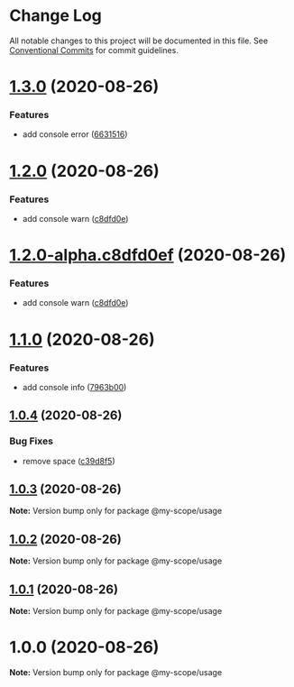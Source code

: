 # Change Log

All notable changes to this project will be documented in this file.
See [Conventional Commits](https://conventionalcommits.org) for commit guidelines.

# [1.3.0](https://github.com/Everettss/lerna-conventional-commits-example/compare/@my-scope/usage@1.2.0...@my-scope/usage@1.3.0) (2020-08-26)


### Features

* add console error ([6631516](https://github.com/Everettss/lerna-conventional-commits-example/commit/66315168ce61f1cfd18808c6eba6dffc7be7ed5d))





<a name="1.2.0"></a>
# [1.2.0](https://github.com/Everettss/lerna-conventional-commits-example/compare/@my-scope/usage@1.1.0...@my-scope/usage@1.2.0) (2020-08-26)


### Features

* add console warn ([c8dfd0e](https://github.com/Everettss/lerna-conventional-commits-example/commit/c8dfd0e))




<a name="1.2.0-alpha.c8dfd0ef"></a>
# [1.2.0-alpha.c8dfd0ef](https://github.com/Everettss/lerna-conventional-commits-example/compare/@my-scope/usage@1.1.0...@my-scope/usage@1.2.0-alpha.c8dfd0ef) (2020-08-26)


### Features

* add console warn ([c8dfd0e](https://github.com/Everettss/lerna-conventional-commits-example/commit/c8dfd0e))




<a name="1.1.0"></a>
# [1.1.0](https://github.com/Everettss/lerna-conventional-commits-example/compare/@my-scope/usage@1.0.4...@my-scope/usage@1.1.0) (2020-08-26)


### Features

* add console info ([7963b00](https://github.com/Everettss/lerna-conventional-commits-example/commit/7963b00))




<a name="1.0.4"></a>
## [1.0.4](https://github.com/Everettss/lerna-conventional-commits-example/compare/@my-scope/usage@1.0.3...@my-scope/usage@1.0.4) (2020-08-26)


### Bug Fixes

* remove space ([c39d8f5](https://github.com/Everettss/lerna-conventional-commits-example/commit/c39d8f5))




<a name="1.0.3"></a>
## [1.0.3](https://github.com/Everettss/lerna-conventional-commits-example/compare/@my-scope/usage@1.0.2...@my-scope/usage@1.0.3) (2020-08-26)




**Note:** Version bump only for package @my-scope/usage

<a name="1.0.2"></a>
## [1.0.2](https://github.com/Everettss/lerna-conventional-commits-example/compare/@my-scope/usage@1.0.0...@my-scope/usage@1.0.2) (2020-08-26)




**Note:** Version bump only for package @my-scope/usage

<a name="1.0.1"></a>
## [1.0.1](https://github.com/Everettss/lerna-conventional-commits-example/compare/@my-scope/usage@1.0.0...@my-scope/usage@1.0.1) (2020-08-26)




**Note:** Version bump only for package @my-scope/usage

<a name="1.0.0"></a>
# 1.0.0 (2020-08-26)




**Note:** Version bump only for package @my-scope/usage
